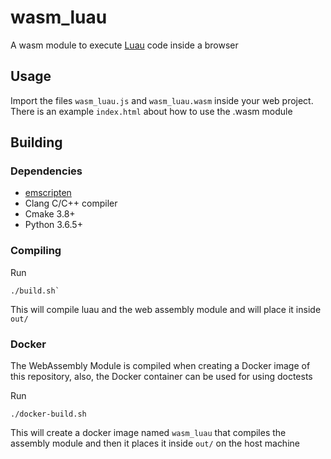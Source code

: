 # wasm_luau

A wasm module to execute [Luau](https://github.com/luau-lang/luau) code inside a browser

## Usage

Import the files `wasm_luau.js` and `wasm_luau.wasm` inside your web project.
There is an example `index.html` about how to use the .wasm module

## Building

### Dependencies

- [emscripten](https://github.com/kripken/emscripten)
- Clang C/C++ compiler
- Cmake 3.8+
- Python 3.6.5+

### Compiling

Run
```shell
./build.sh`
```

This will compile luau and the web assembly module and will place it
inside `out/`

### Docker

The WebAssembly Module is compiled when creating a Docker image of
this repository, also, the Docker container can be used for
using doctests

Run
```shell
./docker-build.sh 
```

This will create a docker image named `wasm_luau` that compiles the assembly module and then
it places it inside `out/` on the host machine
